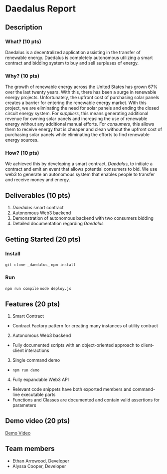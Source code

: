 # Daedalus Report

## Description
### What? (10 pts)

Daedalus is a decentralized application assisting in the transfer of renewable energy. Daedalus is completely autonomous utilizing a smart contract and bidding system to buy and sell surpluses of energy. 

### Why? (10 pts)

The growth of renewable energy across the United States has grown 67% over the last twenty years. With this, there has been a surge in renewable energy projects. Unfortunately, the upfront cost of purchasing solar panels creates a barrier for entering the renewable energy market. With this project, we are eliminating the need for solar panels and ending the closed circuit energy system. For _suppliers_, this means generating additional revenue for owning solar panels and increasing the use of renewable energy without any additional manual efforts. For _consumers_, this allows them to receive energy that is cheaper and clean without the upfront cost of purchasing solar panels while eliminating the efforts to find renewable energy sources.

### How? (10 pts)

We achieved this by developing a smart contract, _Daedalus_, to initiate a contract and emit an event that allows potential consumers to bid. We use web3 to generate an autonomous system that enables people to transfer and receive money and energy.  

## Deliverables (10 pts)

1. _Daedalus_ smart contract
2. Autonomous Web3 backend
3. Demonstration of autonomous backend with two consumers bidding
4. Detailed documentation regarding _Daedalus_

## Getting Started (20 pts)
### Install
`git clone _daedalus_`
`npm install` 
### Run
`npm run compile`
`node deploy.js`

## Features (20 pts)
1. Smart Contract
  - Contract Factory pattern for creating many instances of utility contract
2. Autonomous Web3 backend
  - Fully documented scripts with an object-oriented approach to client-client interactions
3. Single command demo
  - `npm run demo`
4. Fully expandable Web3 API
  - Relevant code snippets have both exported members and command-line executable parts
  - Functions and Classes are documented and contain valid assertions for parameters

## Demo video (20 pts)

[Demo Video](https://youtu.be/5V8W-mwndFQ)

## Team members

* Ethan Arrowood, Developer 
* Alyssa Cooper, Developer
